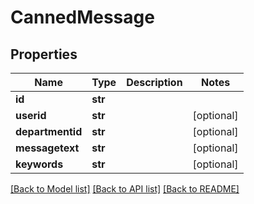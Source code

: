 # CannedMessage

## Properties
Name | Type | Description | Notes
------------ | ------------- | ------------- | -------------
**id** | **str** |  | 
**userid** | **str** |  | [optional] 
**departmentid** | **str** |  | [optional] 
**messagetext** | **str** |  | [optional] 
**keywords** | **str** |  | [optional] 

[[Back to Model list]](../README.md#documentation-for-models) [[Back to API list]](../README.md#documentation-for-api-endpoints) [[Back to README]](../README.md)


